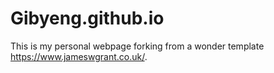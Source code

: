 # Gibyeng.github.io
This is my personal webpage forking from a wonder template https://www.jameswgrant.co.uk/.
